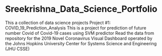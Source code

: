 # Sreekrishna_Data_Science_Portfolio
This a collection of data science projects
Project #1: COVID_19_Prediction_Analysis
This is a project for prediction of future number Covid of Covid-19 cases using SVM predictor
Read the data from repository for the 2019 Novel Coronavirus Visual Dashboard operated by the Johns Hopkins University Center for Systems Science and Engineering (JHU CSSE)

